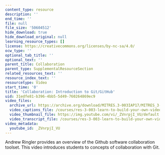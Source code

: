 ```yaml
---
content_type: resource
description: ''
end_time: ''
file: null
file_size: '50604512'
hide_download: true
hide_download_original: null
learning_resource_types: []
license: https://creativecommons.org/licenses/by-nc-sa/4.0/
ocw_type: ''
optional_tab_title: ''
optional_text: ''
parent_title: Collaboration
parent_type: SupplementalResourceSection
related_resources_text: ''
resource_index_text: ''
resourcetype: Video
start_time: '0'
title: 'Collaboration: Introduction to Git/GitHub'
uid: 31edfe81-b396-4bb5-5d49-760264869ec9
video_files:
  archive_url: https://archive.org/download/MITRES.3-003IAP17/MITRES_3-003IAP17_Class_Activities_07_300k.mp4
  video_captions_file: /courses/res-3-003-learn-to-build-your-own-videogame-with-the-unity-game-engine-and-microsoft-kinect-january-iap-2017/64701cc692205c688021b3a996b062d0_ZVnrpjIVU.vtt
  video_thumbnail_file: https://img.youtube.com/vi/_ZVnrpjI_VU/default.jpg
  video_transcript_file: /courses/res-3-003-learn-to-build-your-own-videogame-with-the-unity-game-engine-and-microsoft-kinect-january-iap-2017/4d65e63e7050a998f5bba23ed6f04346_ZVnrpjIVU.pdf
video_metadata:
  youtube_id: _ZVnrpjI_VU
---
```


Andrew Ringler provides an overview of the Github software collaboration toolset. This video introduces students to concepts of collaboration with Git.

